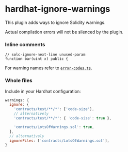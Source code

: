 # hardhat-ignore-warnings

This plugin adds ways to ignore Solidity warnings.

Actual compilation errors will not be silenced by the plugin.

### Inline comments

```solidity
// solc-ignore-next-line unused-param
function bar(uint x) public {
```

For warning names refer to [`error-codes.ts`](./src/error-codes.ts).

### Whole files

Include in your Hardhat configuration:

```javascript
warnings: {
  ignore: {
    'contracts/test/**/*': ['code-size'],
    // alternatively
    'contracts/test/**/*': { 'code-size': true },

    'contracts/LotsOfWarnings.sol': true,
  },
  // alternatively
  ignoreFiles: ['contracts/LotsOfWarnings.sol'],
}
```
